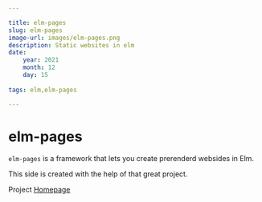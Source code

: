 ```yaml
---

title: elm-pages
slug: elm-pages
image-url: images/elm-pages.png
description: Static websites in elm
date:
    year: 2021
    month: 12
    day: 15
    
tags: elm,elm-pages

---
```


# elm-pages

`elm-pages` is a framework that lets you create prerenderd websides in Elm.

This side is created with the help of that great project.

Project [Homepage](https://elm-pages.com/)